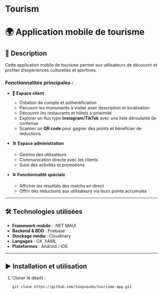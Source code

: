 # Tourism
# 🌍 Application mobile de tourisme

## 📌 Description
Cette application mobile de tourisme permet aux utilisateurs de découvrir et profiter d’expériences culturelles et sportives.  

### Fonctionnalités principales :
- 👤 **Espace client**
  - Création de compte et authentification
  - Parcourir les monuments à visiter avec description et localisation
  - Découvrir les restaurants et hôtels à proximité
  - Explorer un flux type **Instagram/TikTok** avec une liste déroulante de contenus
  - Scanner un **QR code** pour gagner des points et bénéficier de réductions

- 🛠️ **Espace administration**
  - Gestion des utilisateurs
  - Communication directe avec les clients
  - Suivi des activités et promotions

- ⚽ **Fonctionnalité spéciale**
  - Afficher les résultats des matchs en direct
  - Offrir des réductions aux utilisateurs via leurs points accumulés

---

## 🛠️ Technologies utilisées
- **Framework mobile** : .NET MAUI
- **Backend & BDD** : Firebase
- **Stockage média** : Cloudinary
- **Langages** : C#, XAML
- **Plateformes** : Android / iOS

---

## ▶️ Installation et utilisation
1. Cloner le dépôt :
   ```bash
   git clone https://github.com/tonpseudo/tourisme-app.git
